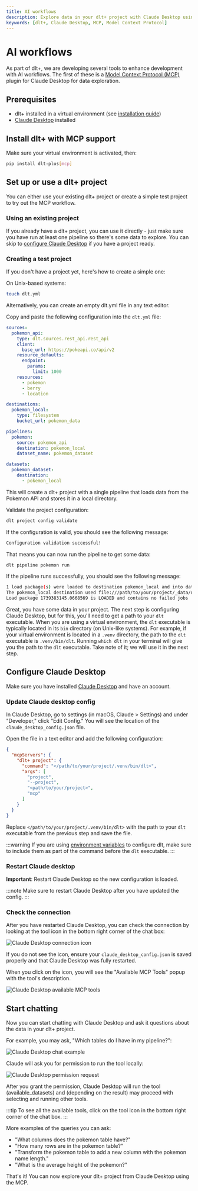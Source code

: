 ```yaml
---
title: AI workflows
description: Explore data in your dlt+ project with Claude Desktop using the Model Context Protocol
keywords: [dlt+, Claude Desktop, MCP, Model Context Protocol]
---
```


# AI workflows

As part of dlt+, we are developing several tools to enhance development with AI workflows. The first of these is a [Model Context Protocol (MCP)](https://modelcontextprotocol.io) plugin for Claude Desktop for data exploration.

## Prerequisites
- dlt+ installed in a virtual environment (see [installation guide](../getting-started/installation.md))
- [Claude Desktop](https://claude.ai/download) installed

## Install dlt+ with MCP support

Make sure your virtual environment is activated, then:

```sh
pip install dlt-plus[mcp]
```

## Set up or use a dlt+ project

You can either use your existing dlt+ project or create a simple test project to try out the MCP workflow.

### Using an existing project
If you already have a dlt+ project, you can use it directly - just make sure you have run at least one pipeline so there's some data to explore. You can skip to [configure Claude Desktop](#configure-claude-desktop) if you have a project ready.

### Creating a test project
If you don't have a project yet, here's how to create a simple one:

On Unix-based systems:

```sh
touch dlt.yml
```

Alternatively, you can create an empty dlt.yml file in any text editor.

Copy and paste the following configuration into the `dlt.yml` file:

```yaml
sources:
  pokemon_api:
    type: dlt.sources.rest_api.rest_api
    client:
      base_url: https://pokeapi.co/api/v2
    resource_defaults:
      endpoint:
        params:
          limit: 1000
    resources:
      - pokemon
      - berry
      - location

destinations:
  pokemon_local:
    type: filesystem
    bucket_url: pokemon_data

pipelines:
  pokemon:
    source: pokemon_api
    destination: pokemon_local
    dataset_name: pokemon_dataset

datasets:
  pokemon_dataset:
    destination:
      - pokemon_local
```

This will create a dlt+ project with a single pipeline that loads data from the Pokemon API and stores it in a local directory.

Validate the project configuration:

```sh
dlt project config validate
```

If the configuration is valid, you should see the following message:

```sh
Configuration validation successful!
```

That means you can now run the pipeline to get some data:

```sh
dlt pipeline pokemon run
```

If the pipeline runs successfully, you should see the following message:

```sh
1 load package(s) were loaded to destination pokemon_local and into dataset pokemon_dataset
The pokemon_local destination used file:///path/to/your/project/_data/dev/local/pokemon_data location to store data
Load package 1739383145.0668569 is LOADED and contains no failed jobs
```

Great, you have some data in your project. The next step is configuring Claude Desktop, but for this, you'll need to get a path to your `dlt` executable. When you are using a virtual environment, the `dlt` executable is typically located in its `bin` directory (on Unix-like systems). For example, if your virtual environment is located in a `.venv` directory, the path to the `dlt` executable is `.venv/bin/dlt`.
Running `which dlt` in your terminal will give you the path to the `dlt` executable. Take note of it; we will use it in the next step.

## Configure Claude Desktop

Make sure you have installed [Claude Desktop](https://claude.ai/download) and have an account.

### Update Claude desktop config

In Claude Desktop, go to settings (in macOS, Claude > Settings) and under "Developer," click "Edit Config." You will see the location of the `claude_desktop_config.json` file.

Open the file in a text editor and add the following configuration:

```json
{
  "mcpServers": {
    "dlt+ project": {
      "command": "</path/to/your/project/.venv/bin/dlt>",
      "args": [
        "project",
        "--project",
        "<path/to/your/project>",
        "mcp"
      ]
    }
  }
}
```

Replace `</path/to/your/project/.venv/bin/dlt>` with the path to your `dlt` executable from the previous step and save the file.

:::warning
If you are using [environment variables](../../general-usage/credentials/setup.md#environment-variables) to configure dlt, make sure to include them as part of the command before the `dlt` executable.
:::

### Restart Claude desktop

**Important**: Restart Claude Desktop so the new configuration is loaded.

:::note
Make sure to restart Claude Desktop after you have updated the config.
:::

### Check the connection

After you have restarted Claude Desktop, you can check the connection by looking at the tool icon in the bottom right corner of the chat box:

![Claude Desktop connection icon](https://storage.googleapis.com/dlt-blog-images/plus/mcp/claude-desktop-tool-icon.png)

If you do not see the icon, ensure your `claude_desktop_config.json` is saved properly and that Claude Desktop was fully restarted.

When you click on the icon, you will see the "Available MCP Tools" popup with the tool's description.

![Claude Desktop available MCP tools](https://storage.googleapis.com/dlt-blog-images/plus/mcp/claude-desktop-available-tools.png)

## Start chatting

Now you can start chatting with Claude Desktop and ask it questions about the data in your dlt+ project.

For example, you may ask, "Which tables do I have in my pipeline?":

![Claude Desktop chat example](https://storage.googleapis.com/dlt-blog-images/plus/mcp/claude-desktop-chat-example.png)

Claude will ask you for permission to run the tool locally:

![Claude Desktop permission request](https://storage.googleapis.com/dlt-blog-images/plus/mcp/claude-desktop-permission-request.png)

After you grant the permission, Claude Desktop will run the tool (available_datasets) and (depending on the result) may proceed with selecting and running other tools.

:::tip
To see all the available tools, click on the tool icon in the bottom right corner of the chat box.
:::

More examples of the queries you can ask:

- "What columns does the pokemon table have?"
- "How many rows are in the pokemon table?"
- "Transform the pokemon table to add a new column with the pokemon name length."
- "What is the average height of the pokemon?"

That's it! You can now explore your dlt+ project from Claude Desktop using the MCP.

